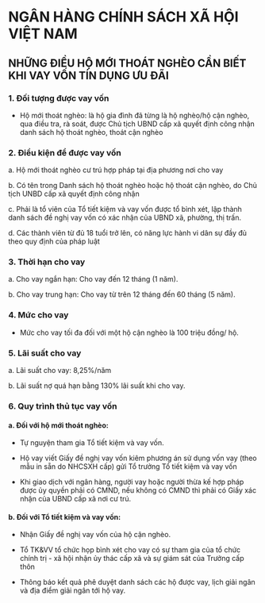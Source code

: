 # NGÂN HÀNG CHÍNH SÁCH XÃ HỘI VIỆT NAM

## NHỮNG ĐIỀU HỘ MỚI THOÁT NGHÈO CẦN BIẾT KHI VAY VỐN TÍN DỤNG ƯU ĐÃI


### 1. Đối tượng được vay vốn

- Hộ mới thoát nghèo: là hộ gia đình đã từng là hộ nghèo/hộ cận nghèo, qua điều tra, rà soát, được Chủ tịch UBND cấp xã quyết định công nhận danh sách hộ thoát nghèo, thoát cận nghèo


### 2. Điều kiện để được vay vốn

a. Hộ mới thoát nghèo cư trú hợp pháp tại địa phương nơi cho vay

b. Có tên trong Danh sách hộ thoát nghèo hoặc hộ thoát cận nghèo, do Chủ tịch UNBD cấp xã quyết định công nhận

c. Phải là tổ viên của Tổ tiết kiệm và vay vốn được tổ bình xét, lập thành danh sách đề nghị vay vốn có xác nhận của UBND xã, phường, thị trấn.

d. Các thành viên từ đủ 18 tuổi trở lên, có năng lực hành vi dân sự đầy đủ theo quy định của pháp luật


### 3. Thời hạn cho vay

a. Cho vay ngắn hạn: Cho vay đến 12 tháng (1 năm).

b. Cho vay trung hạn: Cho vay từ trên 12 tháng đến 60 tháng (5 năm).


### 4. Mức cho vay

- Mức cho vay tối đa đối với một hộ cận nghèo là 100 triệu đồng/ hộ.


### 5. Lãi suất cho vay

a. Lãi suất cho vay: 8,25%/năm

b. Lãi suất nợ quá hạn bằng 130% lãi suất khi cho vay.


### 6. Quy trình thủ tục vay vốn

#### a. Đối với hộ mới thoát nghèo:

- Tự nguyện tham gia Tổ tiết kiệm và vay vốn.

- Hộ vay viết Giấy đề nghị vay vốn kiêm phương án sử dụng vốn vay (theo mẫu in sẵn do NHCSXH cấp) gửi Tổ trưởng Tổ tiết kiệm và vay vốn

- Khi giao dịch với ngân hàng, người vay hoặc người thừa kế hợp pháp được ủy quyền phải có CMND, nếu không có CMND thì phải có Giấy xác nhận của UBND cấp xã nơi cư trú.

#### b. Đối với Tổ tiết kiệm và vay vốn:

- Nhận Giấy đề nghị vay vốn của hộ cận nghèo.

- Tổ TK&VV tổ chức họp bình xét cho vay có sự tham gia của tổ chức chính trị - xã hội nhận ủy thác cấp xã và sự giám sát của Trưởng cấp thôn

- Thông báo kết quả phê duyệt danh sách các hộ được vay, lịch giải ngân và địa điểm giải ngân tới hộ vay.

